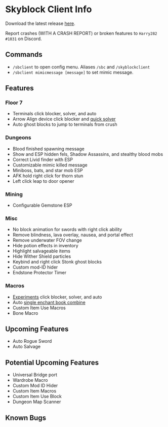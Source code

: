 # Skyblock Client Info

Download the latest release [here](https://github.com/Harry282/Skyblock-Client/releases).

Report crashes (WITH A CRASH REPORT) or broken features to `Harry282 #1031` on Discord.

## Commands

- `/sbclient` to open config menu. Aliases `/sbc` and `/skyblockclient`
- `/sbclient mimicmessage [message]` to set mimic message.

## Features

### Floor 7
- Terminals click blocker, solver, and auto
- Arrow Align device click blocker and [quick solver](https://youtu.be/i1CvmrMCEtg)
- Auto ghost blocks to jump to terminals from crush

### Dungeons
- Blood finished spawning message
- Show and ESP hidden fels, Shadow Assassins, and stealthy blood mobs
- Correct Livid finder with ESP
- Customizable mimic killed message
- Miniboss, bats, and star mob ESP
- AFK hold right click for thorn stun
- Left click leap to door opener

### Mining
- Configurable Gemstone ESP

### Misc
- No block animation for swords with right click ability
- Remove blindness, lava overlay, nausea, and portal effect
- Remove underwater FOV change
- Hide potion effects in inventory
- Highlight salvageable items
- Hide Wither Shield particles
- Keybind and right click Stonk ghost blocks
- Custom mod-ID hider
- Endstone Protector Timer

### Macros
- [Experiments](https://youtu.be/1_dP8UmHywA) click blocker, solver, and auto
- Auto [single enchant book combine](https://youtu.be/zQe9VSttBb8)
- Custom Item Use Macros
- Bone Macro

## Upcoming Features
- Auto Rogue Sword
- Auto Salvage

## Potential Upcoming Features
- Universal Bridge port
- Wardrobe Macro
- Custom Mod ID Hider
- Custom Item Macros
- Custom Item Use Block
- Dungeon Map Scanner

## Known Bugs

